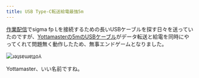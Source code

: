 ```yaml
---
title: USB Type-C転送給電最強5m
---
```

[作業配信](https://www.youtube.com/c/r7kamura)でsigma fp Lを接続するための長いUSBケーブルを探す日々を送っていたのですが、[Yottamasterの5mのUSBケーブル](https://www.amazon.co.jp/dp/B09Y1BY75P)がデータ転送と給電を同時にやってくれて問題無く動作したため、無事エンドゲームとなりました。

![](https://lh3.googleusercontent.com/1ztkJAqbIrs9J479IIFeaz2QOeZVuTHvQkJCWjA9NqvCL6WNeC641CDn-IQAhj2kv8YfFZUTd_QfrodlvFpauQ8sMikuHqyY00nrBXH5yokt_bD11cp52X6rZilomUHt-XH0WQD9JVvv2Mn694_S61w "ɹǝʇsɐɯɐʇʇo⅄")

Yottamaster、いい名前ですね。
